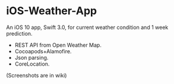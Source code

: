 # iOS-Weather-App

An iOS 10 app, Swift 3.0, for current weather condition and 1 week prediction.

- REST API from Open Weather Map.
- Cocoapods+Alamofire.
- Json parsing.
- CoreLocation.


(Screenshots are in wiki)
